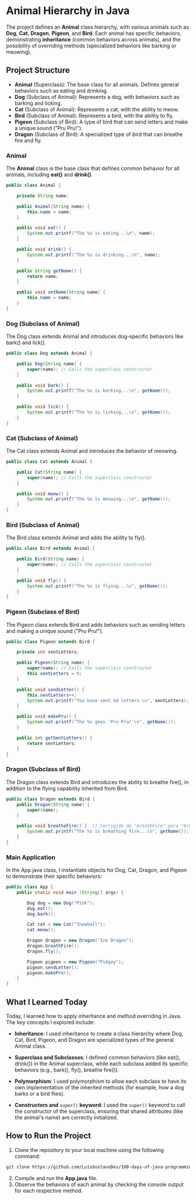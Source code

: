 # Animal Hierarchy in Java

The project defines an **Animal** class hierarchy, with various animals such as **Dog**, **Cat**, **Dragon**, **Pigeon**, and **Bird**. Each animal has specific behaviors, demonstrating **inheritance** (common behaviors across animals), and the possibility of overriding methods (specialized behaviors like barking or meowing).

## Project Structure

- **Animal** (Superclass): The base class for all animals. Defines general behaviors such as eating and drinking.
- **Dog** (Subclass of Animal): Represents a dog, with behaviors such as barking and licking.
- **Cat** (Subclass of Animal): Represents a cat, with the ability to meow.
- **Bird** (Subclass of Animal): Represents a bird, with the ability to fly.
- **Pigeon** (Subclass of Bird): A type of bird that can send letters and make a unique sound ("Pru Pru!").
- **Dragon** (Subclass of Bird): A specialized type of bird that can breathe fire and fly.

### Animal

The **Animal** class is the base class that defines common behavior for all animals, including **eat()** and **drink()**.

```java
public class Animal {

    private String name;

    public Animal(String name) {
        this.name = name;
    }

    public void eat() {
        System.out.printf("The %s is eating...\n", name);
    }

    public void drink() {
        System.out.printf("The %s is drinking...\n", name);
    }

    public String getName() {
        return name;
    }

    public void setName(String name) {
        this.name = name;
    }
}
```
### Dog (Subclass of Animal)

The Dog class extends Animal and introduces dog-specific behaviors like bark() and lick().
```java
public class Dog extends Animal {

    public Dog(String name) {
        super(name); // Calls the superclass constructor
    }

    public void bark() {
        System.out.printf("The %s is barking...\n", getName());
    }

    public void lick() {
        System.out.printf("The %s is licking...\n", getName());
    }
}
```

### Cat (Subclass of Animal)

The Cat class extends Animal and introduces the behavior of meowing.
```java
public class Cat extends Animal {

    public Cat(String name) {
        super(name); // Calls the superclass constructor
    }

    public void meow() {
        System.out.printf("The %s is meowing...\n", getName());
    }
}
```

### Bird (Subclass of Animal)

The Bird class extends Animal and adds the ability to fly().
```java 
public class Bird extends Animal {

    public Bird(String name) {
        super(name); // Calls the superclass constructor
    }

    public void fly() {
        System.out.printf("The %s is flying...\n", getName());
    }
}
```

### Pigeon (Subclass of Bird)

The Pigeon class extends Bird and adds behaviors such as sending letters and making a unique sound ("Pru Pru!").
```java
public class Pigeon extends Bird {

    private int sentLetters;

    public Pigeon(String name) {
        super(name); // Calls the superclass constructor
        this.sentLetters = 0;
    }

    public void sendLetter() {
        this.sentLetters++;
        System.out.printf("You have sent %d letters.\n", sentLetters);
    }

    public void makePru() {
        System.out.printf("The %s goes 'Pru Pru!'\n", getName());
    }

    public int getSentLetters() {
        return sentLetters;
    }
}
```

### Dragon (Subclass of Bird)

The Dragon class extends Bird and introduces the ability to breathe fire(), in addition to the flying capability inherited from Bird.
```java
public class Dragon extends Bird {
    public Dragon(String name) {
        super(name);
    }

    public void breatheFire() {  // Corrigido de "breathFire" para "breatheFire"
        System.out.printf("The %s is breathing fire...\n", getName());
    }
}
```

### Main Application

In the App.java class, I instantiate objects for Dog, Cat, Dragon, and Pigeon to demonstrate their specific behaviors:
```java
public class App {
    public static void main (String[] args) {

        Dog dog = new Dog("Pink");
        dog.eat();
        dog.bark();

        Cat cat = new Cat("Snowball");
        cat.meow();

        Dragon dragon = new Dragon("Ice Dragon");
        dragon.breathFire();
        dragon.fly();

        Pigeon pigeon = new Pigeon("Pidgey");
        pigeon.sendLetter();
        pigeon.makePru();
    }
}
```

## What I Learned Today

Today, I learned how to apply inheritance and method overriding in Java. The key concepts I explored include:

- **Inheritance**: I used inheritance to create a class hierarchy where Dog, Cat, Bird, Pigeon, and Dragon are specialized types of the general Animal class.

- **Superclass and Subclasses**: I defined common behaviors (like eat(), drink()) in the Animal superclass, while each subclass added its specific behaviors (e.g., bark(), fly(), breathe fire()).

- **Polymorphism**: I used polymorphism to allow each subclass to have its own implementation of the inherited methods (for example, how a dog barks or a bird flies).

- **Constructors and** `super()` **keyword**: I used the `super()` keyword to call the constructor of the superclass, ensuring that shared attributes (like the animal's name) are correctly initialized.

## How to Run the Project

1. Clone the repository to your local machine using the following command:
```bash
git clone https://github.com/LuisGustavoDev/100-days-of-java-programming.git
```
2. Compile and run the **App.java** file.
3. Observe the behaviors of each animal by checking the console output for each respective method.





